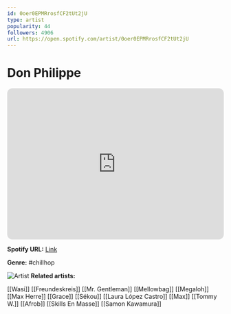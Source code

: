 ```yaml
---
id: 0oer0EPMRrosfCF2tUt2jU
type: artist
popularity: 44
followers: 4906
url: https://open.spotify.com/artist/0oer0EPMRrosfCF2tUt2jU
---
```

# Don Philippe

<iframe style="border-radius:12px" src="https://open.spotify.com/embed/artist/0oer0EPMRrosfCF2tUt2jU" width="100%" height="352" frameBorder="0" allowfullscreen="" allow="autoplay; clipboard-write; encrypted-media; fullscreen; picture-in-picture" loading="lazy"></iframe>

**Spotify URL:** [Link](https://open.spotify.com/artist/0oer0EPMRrosfCF2tUt2jU)

**Genre:**  #chillhop

![Artist](https://i.scdn.co/image/ab6761610000e5ebb05a0f8fd13974415f6ea668)
**Related artists:**

[[Wasi]]
[[Freundeskreis]]
[[Mr. Gentleman]]
[[Mellowbag]]
[[Megaloh]]
[[Max Herre]]
[[Grace]]
[[Sékou]]
[[Laura López Castro]]
[[Max]]
[[Tommy W.]]
[[Afrob]]
[[Skills En Masse]]
[[Samon Kawamura]]
